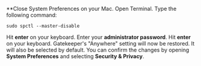 **Close System Preferences on your Mac.
Open Terminal.
Type the following command:
```plaintext
sudo spctl --master-disable
```
Hit **enter** on your keyboard.
Enter your **administrator password**.
Hit **enter** on your keyboard.
Gatekeeper's "Anywhere" setting will now be restored. It will also be selected by default. You can confirm the changes by opening **System Preferences** and selecting **Security & Privacy**.


